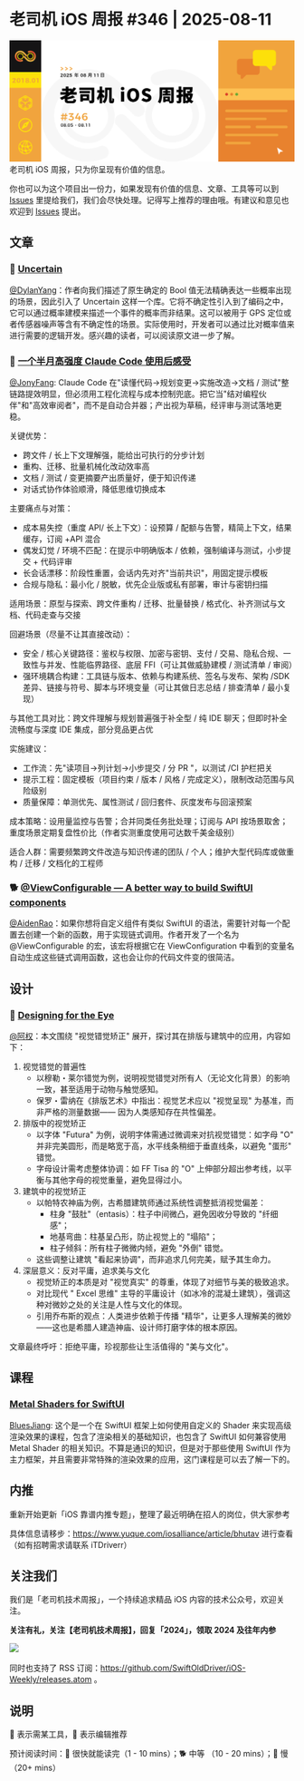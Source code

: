 # 老司机 iOS 周报 #346 | 2025-08-11

![ios-weekly](https://github.com/SwiftOldDriver/iOS-Weekly/blob/master/assets/weekly-header/346.jpg?raw=true)
老司机 iOS 周报，只为你呈现有价值的信息。

你也可以为这个项目出一份力，如果发现有价值的信息、文章、工具等可以到 [Issues](https://github.com/SwiftOldDriver/iOS-Weekly/issues) 里提给我们，我们会尽快处理。记得写上推荐的理由哦。有建议和意见也欢迎到 [Issues](https://github.com/SwiftOldDriver/iOS-Weekly/issues) 提出。

## 文章

### 🐎 [Uncertain <T>](https://nshipster.com/uncertainty/)

[@DylanYang](https://github.com/Dylan19Yang)：作者向我们描述了原生确定的 Bool 值无法精确表达一些概率出现的场景，因此引入了 Uncertain 这样一个库。它将不确定性引入到了编码之中，它可以通过概率建模来描述一个事件的概率而非结果。这可以被用于 GPS 定位或者传感器噪声等含有不确定性的场景。实际使用时，开发者可以通过比对概率值来进行需要的逻辑开发。感兴趣的读者，可以阅读原文进一步了解。

### 🐢 [一个半月高强度 Claude Code 使用后感受](https://onevcat.com/2025/08/claude-code/)

[@JonyFang](https://github.com/JonyFang): Claude Code 在"读懂代码→规划变更→实施改造→文档 / 测试"整链路提效明显，但必须用工程化流程与成本控制兜底。把它当"结对编程伙伴"和"高效审阅者"，而不是自动合并器；产出视为草稿，经评审与测试落地更稳。

关键优势：
- 跨文件 / 长上下文理解强，能给出可执行的分步计划
- 重构、迁移、批量机械化改动效率高
- 文档 / 测试 / 变更摘要产出质量好，便于知识传递
- 对话式协作体验顺滑，降低思维切换成本

主要痛点与对策：
- 成本易失控（重度 API/ 长上下文）：设预算 / 配额与告警，精简上下文，结果缓存，订阅 +API 混合
- 偶发幻觉 / 环境不匹配：在提示中明确版本 / 依赖，强制编译与测试，小步提交 + 代码评审
- 长会话漂移：阶段性重置，会话内先对齐"当前共识"，用固定提示模板
- 合规与隐私：最小化 / 脱敏，优先企业版或私有部署，审计与密钥扫描

适用场景：原型与探索、跨文件重构 / 迁移、批量替换 / 格式化、补齐测试与文档、代码走查与交接

回避场景（尽量不让其直接改动）：
- 安全 / 核心关键路径：鉴权与权限、加密与密钥、支付 / 交易、隐私合规、一致性与并发、性能临界路径、底层 FFI（可让其做威胁建模 / 测试清单 / 审阅）
- 强环境耦合构建：工具链与版本、依赖与构建系统、签名与发布、架构 /SDK 差异、链接与符号、脚本与环境变量（可让其做日志总结 / 排查清单 / 最小复现）

与其他工具对比：跨文件理解与规划普遍强于补全型 / 纯 IDE 聊天；但即时补全流畅度与深度 IDE 集成，部分竞品更占优

实施建议：
- 工作流：先"读项目→列计划→小步提交 / 分 PR "，以测试 /CI 护栏把关
- 提示工程：固定模板（项目约束 / 版本 / 风格 / 完成定义），限制改动范围与风险级别
- 质量保障：单测优先、属性测试 / 回归套件、灰度发布与回滚预案

成本策略：设用量监控与告警；合并同类任务批处理；订阅与 API 按场景取舍；重度场景定期复盘性价比（作者实测重度使用可达数千美金级别）

适合人群：需要频繁跨文件改造与知识传递的团队 / 个人；维护大型代码库或做重构 / 迁移 / 文档化的工程师

### 🐕 [@ViewConfigurable — A better way to build SwiftUI components](https://medium.com/grindr-engineering/tl-dr-swiftui-makes-customizing-views-feel-effortless-until-you-build-your-own-reusable-4a3a0cd0e288)

[@AidenRao](https://weibo.com/AidenRao)：如果你想将自定义组件有类似 SwiftUI 的语法，需要针对每一个配置去创建一个新的函数，用于实现链式调用。作者开发了一个名为 @ViewConfigurable 的宏，该宏将根据它在 ViewConfiguration 中看到的变量名自动生成这些链式调用函数，这也会让你的代码文件变的很简洁。

## 设计

### 🐢 [Designing for the Eye](https://www.nubero.ch/blog/015/)

[@阿权](https://github.com/bqlin)：本文围绕 "视觉错觉矫正" 展开，探讨其在排版与建筑中的应用，内容如下：

1. 视觉错觉的普遍性
   - 以穆勒・莱尔错觉为例，说明视觉错觉对所有人（无论文化背景）的影响一致，甚至适用于动物与触觉感知。
   - 保罗・雷纳在《排版艺术》中指出：视觉艺术应以 "视觉呈现" 为基准，而非严格的测量数据—— 因为人类感知存在共性偏差。
2. 排版中的视觉矫正
   - 以字体 "Futura" 为例，说明字体需通过微调来对抗视觉错觉：如字母 "O" 并非完美圆形，而是略宽于高，水平线条稍细于垂直线条，以避免 "蛋形" 错觉。
   - 字母设计需考虑整体协调：如 FF Tisa 的 "O" 上伸部分超出参考线，以平衡与其他字母的视觉重量，避免显得过小。
3. 建筑中的视觉矫正
   - 以帕特农神庙为例，古希腊建筑师通过系统性调整抵消视觉偏差：
     - 柱身 "鼓肚"（entasis）：柱子中间微凸，避免因收分导致的 "纤细感"；
     - 地基弯曲：柱基呈凸形，防止视觉上的 "塌陷"；
     - 柱子倾斜：所有柱子微微内倾，避免 "外倒" 错觉。
   - 这些调整让建筑 "看起来协调"，而非追求几何完美，赋予其生命力。
4. 深层意义：反对平庸，追求美与文化
   - 视觉矫正的本质是对 "视觉真实" 的尊重，体现了对细节与美的极致追求。
   - 对比现代 " Excel 思维" 主导的平庸设计（如冰冷的混凝土建筑），强调这种对微妙之处的关注是人性与文化的体现。
   - 引用乔布斯的观点：人类进步依赖于传播 "精华"，让更多人理解美的微妙——这也是希腊人建造神庙、设计师打磨字体的根本原因。

文章最终呼吁：拒绝平庸，珍视那些让生活值得的 "美与文化"。

## 课程

### [Metal Shaders for SwiftUI](https://www.metal.graphics/)

[BluesJiang](https://github.com/bluesjiang): 这个是一个在 SwiftUI 框架上如何使用自定义的 Shader 来实现高级渲染效果的课程，包含了渲染相关的基础知识，也包含了 SwiftUI 如何兼容使用 Metal Shader 的相关知识。不算是通识的知识，但是对于那些使用 SwiftUI 作为主力框架，并且需要非常特殊的渲染效果的应用，这门课程是可以去了解一下的。

## 内推

重新开始更新「iOS 靠谱内推专题」，整理了最近明确在招人的岗位，供大家参考

具体信息请移步：https://www.yuque.com/iosalliance/article/bhutav 进行查看（如有招聘需求请联系 iTDriverr）

## 关注我们

我们是「老司机技术周报」，一个持续追求精品 iOS 内容的技术公众号，欢迎关注。

**关注有礼，关注【老司机技术周报】，回复「2024」，领取 2024 及往年内参**

![](https://github.com/SwiftOldDriver/iOS-Weekly/blob/master/assets/qrcode_for_wechat.jpg?raw=true)

同时也支持了 RSS 订阅：https://github.com/SwiftOldDriver/iOS-Weekly/releases.atom 。

## 说明

🚧 表示需某工具，🌟 表示编辑推荐

预计阅读时间：🐎 很快就能读完（1 - 10 mins）；🐕 中等 （10 - 20 mins）；🐢 慢（20+ mins）
